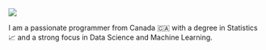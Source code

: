 <img align="center" src="https://capsule-render.vercel.app/api?type=waving&height=100&text=Hello%20there...&fontSize=50&fontAlignY=45&color=0:6b33ff,100:a82da8&animation=fadeIn&fontColor=c2b9da&desc=welcome%20to%20my%20GitHub!&descSize=20&descAlignY=85&stroke=2b0988" />
<br>
<p>I am a passionate programmer from Canada 🇨🇦 with a degree in Statistics 📈 and a strong focus in Data Science and Machine Learning. </p>
